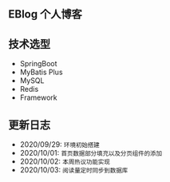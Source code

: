 ## EBlog 个人博客

## 技术选型
- SpringBoot 
- MyBatis Plus
- MySQL
- Redis
- Framework

## 更新日志
- 2020/09/29:  `环境初始搭建`
- 2020/10/01: `首页数据部分填充以及分页组件的添加`
- 2020/10/02: `本周热议功能实现`
- 2020/10/03: `阅读量定时同步到数据库`